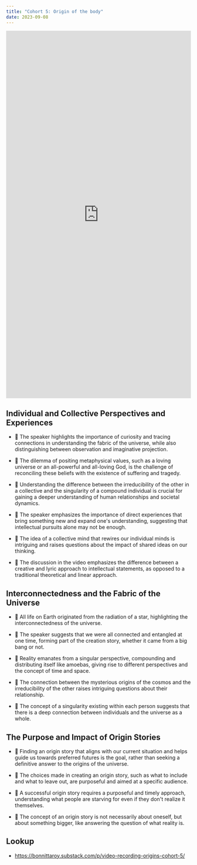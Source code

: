 ```yaml
---
title: "Cohort 5: Origin of the body"
date: 2023-09-08
---
```


<iframe width="100%" height="1000" src="https://www.youtube.com/embed/GKaJ8yZU_a8" title="YouTube video player" frameborder="0" allow="accelerometer; autoplay; clipboard-write; encrypted-media; gyroscope; picture-in-picture; web-share" allowfullscreen></iframe>

## Individual and Collective Perspectives and Experiences

-   🧩 The speaker highlights the importance of curiosity and tracing connections in understanding the fabric of the universe, while also distinguishing between observation and imaginative projection.

-   🤔 The dilemma of positing metaphysical values, such as a loving universe or an all-powerful and all-loving God, is the challenge of reconciling these beliefs with the existence of suffering and tragedy.

-   🧠 Understanding the difference between the irreducibility of the other in a collective and the singularity of a compound individual is crucial for gaining a deeper understanding of human relationships and societal dynamics.

-   🧠 The speaker emphasizes the importance of direct experiences that bring something new and expand one's understanding, suggesting that intellectual pursuits alone may not be enough.

-   🧠 The idea of a collective mind that rewires our individual minds is intriguing and raises questions about the impact of shared ideas on our thinking.

-   🧠 The discussion in the video emphasizes the difference between a creative and lyric approach to intellectual statements, as opposed to a traditional theoretical and linear approach.

## Interconnectedness and the Fabric of the Universe

-   🌟 All life on Earth originated from the radiation of a star, highlighting the interconnectedness of the universe.

-   🌌 The speaker suggests that we were all connected and entangled at one time, forming part of the creation story, whether it came from a big bang or not.

-   🌌 Reality emanates from a singular perspective, compounding and distributing itself like amoebas, giving rise to different perspectives and the concept of time and space.

-   🤔 The connection between the mysterious origins of the cosmos and the irreducibility of the other raises intriguing questions about their relationship.

-   🌌 The concept of a singularity existing within each person suggests that there is a deep connection between individuals and the universe as a whole.

## The Purpose and Impact of Origin Stories

-   🧩 Finding an origin story that aligns with our current situation and helps guide us towards preferred futures is the goal, rather than seeking a definitive answer to the origins of the universe.

-   🤔 The choices made in creating an origin story, such as what to include and what to leave out, are purposeful and aimed at a specific audience.

-   🤔 A successful origin story requires a purposeful and timely approach, understanding what people are starving for even if they don't realize it themselves.

-   🌌 The concept of an origin story is not necessarily about oneself, but about something bigger, like answering the question of what reality is.

## Lookup

- https://bonnittaroy.substack.com/p/video-recording-origins-cohort-5/
